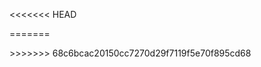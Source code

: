 <<<<<<< HEAD

=======
<!doctype html>
<html lang="pt-br">
  <head>
    <meta charset="UTF-8" />
    <link rel="preconnect" href="https://fonts.googleapis.com" />
    <link rel="preconnect" href="https://fonts.gstatic.com" crossorigin />
    <meta name="viewport" content="width=device-width, initial-scale=1.0" />
    <link href="https://fonts.googleapis.com/css2?family=Inter:wght@800&family=Poppins:wght@600&family=Roboto:wght@300;400;700&display=swap" rel="stylesheet" />
    <link href="https://cdn.jsdelivr.net/npm/bootstrap@5.3.1/dist/css/bootstrap.min.css" rel="stylesheet" integrity="sha384-4bw+/aepP/YC94hEpVNVgiZdgIC5+VKNBQNGCHeKRQN+PtmoHDEXuppvnDJzQIu9" crossorigin="anonymous">
    <title>Kamie</title>
    

  </head>
  <body>
    <div id="root"></div>
    <script type="module" src="/src/main.jsx"></script>
  </body>
</html>
>>>>>>> 68c6bcac20150cc7270d29f7119f5e70f895cd68
